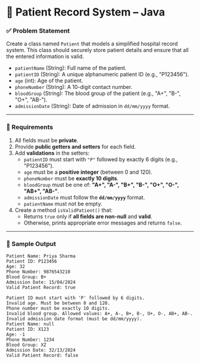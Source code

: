 # 🔹 Patient Record System – Java

### ✅ Problem Statement

Create a class named `Patient` that models a simplified hospital record system. This class should securely store patient details and ensure that all the entered information is valid.

- `patientName` (String): Full name of the patient.
- `patientID` (String): A unique alphanumeric patient ID (e.g., "P123456").
- `age` (int): Age of the patient.
- `phoneNumber` (String): A 10-digit contact number.
- `bloodGroup` (String): The blood group of the patient (e.g., "A+", "B-", "O+", "AB-").
- `admissionDate` (String): Date of admission in `dd/mm/yyyy` format.

---

### 🎯 Requirements

1. All fields must be **private**.
2. Provide **public getters and setters** for each field.
3. Add **validations** in the setters:
    - `patientID` must start with `"P"` followed by exactly 6 digits (e.g., "P123456").
    - `age` must be a **positive integer** (between 0 and 120).
    - `phoneNumber` must be **exactly 10 digits**.
    - `bloodGroup` must be one of: **"A+", "A-", "B+", "B-", "O+", "O-", "AB+", "AB-"**.
    - `admissionDate` must follow the **`dd/mm/yyyy`** format.
    - `patientName` must not be empty.
4. Create a method `isValidPatient()` that:
    - Returns `true` only if **all fields are non-null** and **valid**.
    - Otherwise, prints appropriate error messages and returns `false`.

---

### 🧠 Sample Output
```aiignore
Patient Name: Priya Sharma
Patient ID: P123456
Age: 32
Phone Number: 9876543210
Blood Group: B+
Admission Date: 15/04/2024
Valid Patient Record: true

Patient ID must start with 'P' followed by 6 digits.
Invalid age. Must be between 0 and 120.
Phone number must be exactly 10 digits.
Invalid blood group. Allowed values: A+, A-, B+, B-, O+, O-, AB+, AB-.
Invalid admission date format (must be dd/mm/yyyy).
Patient Name: null
Patient ID: X123
Age: -1
Phone Number: 1234
Blood Group: XZ
Admission Date: 32/13/2024
Valid Patient Record: false
```